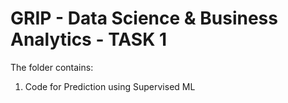 # GRIP - Data Science & Business Analytics - TASK 1
The folder contains:

1. Code for Prediction using Supervised ML
